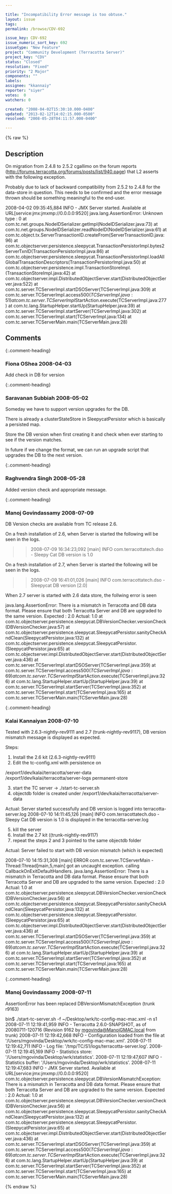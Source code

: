```yaml
---

title: "Incompatibility Error message is too obtuse."
layout: issue
tags: 
permalink: /browse/CDV-692

issue_key: CDV-692
issue_numeric_sort_key: 692
issuetype: "New Feature"
project: "Community Development (Terracotta Server)"
project_key: "CDV"
status: "Closed"
resolution: "Fixed"
priority: "2 Major"
components: ""
labels: 
assignee: "kkannaiy"
reporter: "siyer"
votes:  0
watchers: 0

created: "2008-04-02T15:30:10.000-0400"
updated: "2013-02-12T14:02:15.000-0500"
resolved: "2008-05-28T04:11:57.000-0400"

---
```




{% raw %}



## Description

<div markdown="1" class="description">

On migration from 2.4.8 to 2.5.2 cgallimo on the forum reports (http://forums.terracotta.org/forums/posts/list/940.page) that L2 asserts with the following exception. 

Probably due to lack of backward compatibility from 2.5.2 to 2.4.8 for the data-store in question. This needs to be confirmed and the error message thrown should be something meaningful to the end-user.

 2008-04-02 09:35:45,884 INFO - JMX Server started. Available at URL[service:jmx:jmxmp://0.0.0.0:9520]
 java.lang.AssertionError: Unknown type : 0
         at com.tc.net.groups.NodeIDSerializer.getImpl(NodeIDSerializer.java:73)
         at com.tc.net.groups.NodeIDSerializer.readNodeID(NodeIDSerializer.java:61)
         at com.tc.object.tx.ServerTransactionID.createFrom(ServerTransactionID.java:96)
         at com.tc.objectserver.persistence.sleepycat.TransactionPersistorImpl.bytes2ServerTxnID(TransactionPersistorImpl.java:86)
         at com.tc.objectserver.persistence.sleepycat.TransactionPersistorImpl.loadAllGlobalTransactionDescriptors(TransactionPersistorImpl.java:50)
         at com.tc.objectserver.persistence.impl.TransactionStoreImpl.<init>(TransactionStoreImpl.java:42)
         at com.tc.objectserver.impl.DistributedObjectServer.start(DistributedObjectServer.java:522)
         at com.tc.server.TCServerImpl.startDSOServer(TCServerImpl.java:309)
         at com.tc.server.TCServerImpl.access$500(TCServerImpl.java:51)
         at com.tc.server.TCServerImpl$StartAction.execute(TCServerImpl.java:277)
         at com.tc.lang.StartupHelper.startUp(StartupHelper.java:39)
         at com.tc.server.TCServerImpl.startServer(TCServerImpl.java:302)
         at com.tc.server.TCServerImpl.start(TCServerImpl.java:134)
         at com.tc.server.TCServerMain.main(TCServerMain.java:28)

</div>

## Comments


{:.comment-heading}
### **Fiona OShea** <span class="date">2008-04-03</span>

<div markdown="1" class="comment">

Add check in DB for version

</div>


{:.comment-heading}
### **Saravanan Subbiah** <span class="date">2008-05-02</span>

<div markdown="1" class="comment">

Someday we have to support version upgrades for the DB.

There is already a clusterStateStore in SleepycatPersistor which is basically a persisted map.

Store the DB version when first creating it and check when ever starting to see if the version matches.

In future if we change the format, we can run an upgrade script that upgrades the DB to the next version.

</div>


{:.comment-heading}
### **Raghvendra Singh** <span class="date">2008-05-28</span>

<div markdown="1" class="comment">

Added version check and appropriate message.

</div>


{:.comment-heading}
### **Manoj Govindassamy** <span class="date">2008-07-09</span>

<div markdown="1" class="comment">

DB Version checks are available from TC release 2.6.

On a fresh installation of 2.6, when Server is started the following will be seen in the logs.
>>2008-07-09 16:34:23,092 [main] INFO com.terracottatech.dso - Sleepy Cat DB version is 1.0

On a fresh installation of 2.7, when Server is started the following will be seen in the logs.
>>2008-07-09 16:41:01,026 [main] INFO com.terracottatech.dso - Sleepycat DB version [2.0]

When 2.7 server is started with 2.6 data store, the follwing error is seen
>>
java.lang.AssertionError: There is a mismatch in Terracotta and DB data format. Please ensure that both Terracotta Server and DB are upgraded to the same version. Expected : 2.0 Actual: 1.0
        at com.tc.objectserver.persistence.sleepycat.DBVersionChecker.versionCheck(DBVersionChecker.java:57)
        at com.tc.objectserver.persistence.sleepycat.SleepycatPersistor.sanityCheckAndClean(SleepycatPersistor.java:132)
        at com.tc.objectserver.persistence.sleepycat.SleepycatPersistor.<init>(SleepycatPersistor.java:65)
        at com.tc.objectserver.impl.DistributedObjectServer.start(DistributedObjectServer.java:436)
        at com.tc.server.TCServerImpl.startDSOServer(TCServerImpl.java:359)
        at com.tc.server.TCServerImpl.access$500(TCServerImpl.java:69)
        at com.tc.server.TCServerImpl$StartAction.execute(TCServerImpl.java:326)
        at com.tc.lang.StartupHelper.startUp(StartupHelper.java:39)
        at com.tc.server.TCServerImpl.startServer(TCServerImpl.java:352)
        at com.tc.server.TCServerImpl.start(TCServerImpl.java:165)
        at com.tc.server.TCServerMain.main(TCServerMain.java:28)

</div>


{:.comment-heading}
### **Kalai Kannaiyan** <span class="date">2008-07-10</span>

<div markdown="1" class="comment">

Tested with 2.6.3-nightly-rev9111 and 2.7 (trunk-nightly-rev9117), DB version mismatch message is displayed as expected.

Steps:
1. Install the 2.6 kit (2.6.3-nightly-rev9111)
2. Edit the tc-config.xml with persistence on 

 <servers>
    <server host="localhost" name="localhost">
      <data>/export1/dev/kalai/terracotta/server-data</data>
      <logs>/export1/dev/kalai/terracotta/server-logs</logs>
      <dso>
      <persistence>
      <mode>permanent-store</mode>
      </persistence>
      </dso>
  </server>
  </servers>
   
3. start the TC server -> ./start-tc-server.sh
4. objectdb folder is created under /export1/dev/kalai/terracotta/server-data 

Actual: Server started successfully and DB version is logged into terracotta-server.log
2008-07-10 14:11:45,126 [main] INFO com.terracottatech.dso - Sleepy Cat DB version is 1.0 is displayed in the terracotta-server.log

5. kill the server
6. Install the 2.7 kit ((trunk-nightly-rev9117)
7. repeat the steps 2 and 3 pointed to the same objectdb folder

Actual: Server failed to start with DB version mismatch (which is expected)

2008-07-10 14:15:31,308 [main] ERROR com.tc.server.TCServerMain - Thread:Thread[main,5,main] got an uncaught exception. calling CallbackOnExitDefaultHandlers.
java.lang.AssertionError: There is a mismatch in Terracotta and DB data format. Please ensure that both Terracotta Server and DB are upgraded to the same version. Expected : 2.0 Actual: 1.0
	at com.tc.objectserver.persistence.sleepycat.DBVersionChecker.versionCheck(DBVersionChecker.java:56)
	at com.tc.objectserver.persistence.sleepycat.SleepycatPersistor.sanityCheckAndClean(SleepycatPersistor.java:132)
	at com.tc.objectserver.persistence.sleepycat.SleepycatPersistor.<init>(SleepycatPersistor.java:65)
	at com.tc.objectserver.impl.DistributedObjectServer.start(DistributedObjectServer.java:436)
	at com.tc.server.TCServerImpl.startDSOServer(TCServerImpl.java:359)
	at com.tc.server.TCServerImpl.access$500(TCServerImpl.java:69)
	at com.tc.server.TCServerImpl$StartAction.execute(TCServerImpl.java:326)
	at com.tc.lang.StartupHelper.startUp(StartupHelper.java:39)
	at com.tc.server.TCServerImpl.startServer(TCServerImpl.java:352)
	at com.tc.server.TCServerImpl.start(TCServerImpl.java:165)
	at com.tc.server.TCServerMain.main(TCServerMain.java:28)




</div>


{:.comment-heading}
### **Manoj Govindassamy** <span class="date">2008-07-11</span>

<div markdown="1" class="comment">

AssertionError has been replaced DBVersionMismatchException (trunk r9163)

bin$  ./start-tc-server.sh -f ~/Desktop/wrk/tc-config-mac-mac.xml -n s1
2008-07-11 12:19:41,959 INFO - Terracotta 2.6.0-SNAPSHOT, as of 20080711-120716 (Revision 9162 by mgovinda@ManojGMAC.local from trunk)
2008-07-11 12:19:42,668 INFO - Configuration loaded from the file at '/Users/mgovinda/Desktop/wrk/tc-config-mac-mac.xml'.
2008-07-11 12:19:42,711 INFO - Log file: '/tmp/TC/S1/logs/terracotta-server.log'.
2008-07-11 12:19:45,169 INFO - Statistics store: '/Users/mgovinda/Desktop/wrk/statistics'.
2008-07-11 12:19:47,607 INFO - Statistics buffer: '/Users/mgovinda/Desktop/wrk/statistics'.
2008-07-11 12:19:47,683 INFO - JMX Server started. Available at URL[service:jmx:jmxmp://0.0.0.0:9520]
com.tc.objectserver.persistence.sleepycat.DBVersionMismatchException: There is a mismatch in Terracotta and DB data format. Please ensure that both Terracotta Server and DB are upgraded to the same version. Expected : 2.0 Actual: 1.0
        at com.tc.objectserver.persistence.sleepycat.DBVersionChecker.versionCheck(DBVersionChecker.java:56)
        at com.tc.objectserver.persistence.sleepycat.SleepycatPersistor.sanityCheckAndClean(SleepycatPersistor.java:132)
        at com.tc.objectserver.persistence.sleepycat.SleepycatPersistor.<init>(SleepycatPersistor.java:65)
        at com.tc.objectserver.impl.DistributedObjectServer.start(DistributedObjectServer.java:436)
        at com.tc.server.TCServerImpl.startDSOServer(TCServerImpl.java:359)
        at com.tc.server.TCServerImpl.access$500(TCServerImpl.java:69)
        at com.tc.server.TCServerImpl$StartAction.execute(TCServerImpl.java:326)
        at com.tc.lang.StartupHelper.startUp(StartupHelper.java:39)
        at com.tc.server.TCServerImpl.startServer(TCServerImpl.java:352)
        at com.tc.server.TCServerImpl.start(TCServerImpl.java:165)
        at com.tc.server.TCServerMain.main(TCServerMain.java:28)

</div>



{% endraw %}
